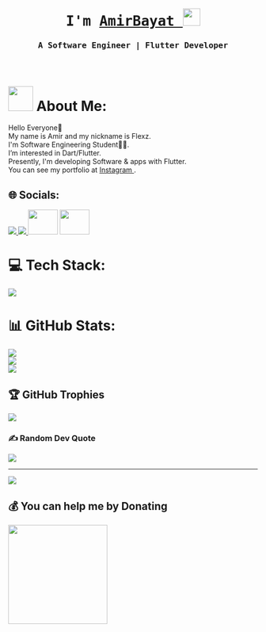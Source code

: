 <p align="center"><h1 align="center"><samp> I'm <a href="https://github.com/AmirBayat0">AmirBayat </a> </samp> <img src="https://media.giphy.com/media/hvRJCLFzcasrR4ia7z/giphy.gif" width="35"> </h1></p>
<p align="center"><h3 align="center"><samp> A Software Engineer | Flutter Developer</samp></h3></p>
<br>

# <img src = "https://user-images.githubusercontent.com/63050133/156777293-72a6e681-2582-4a9d-ad92-09d1181d47c7.gif" width = 50px height = 50px> About Me:
Hello Everyone👋 <br>My name is Amir and my nickname is Flexz.<br>I'm Software Engineering Student👨‍💻.<br>I’m interested in Dart/Flutter.<br>Presently, I'm developing Software & apps with Flutter.<br>You can see my portfolio at <a href="https://instagram.com/@codewithflexz"> Instagram </a>.<br>


## 🌐 Socials:
<a href="https://instagram.com/@codewithflexz">
    <img src="https://skillicons.dev/icons?i=instagram&theme=dark" />
  </a>
   <a href="https://linkedin.com/in/amirhossein-bayat-9288a4225">
    <img src="https://skillicons.dev/icons?i=linkedin&theme=dark" />
  </a>
  <a href="https://www.youtube.com/c/ProgrammingWithFlexZ" target="_blank" rel="noreferrer"><img src="https://raw.githubusercontent.com/danielcranney/readme-generator/main/public/icons/socials/youtube.svg" height=50 width=60></a>
  <a href="https://znap.link/CodeWithFlexz" target="_blank" rel="noreferrer"><img src="https://uploads-ssl.webflow.com/6026bc921eff07d61a132750/602843b7b4409e5ea0cbcc1c_social-logo-2.png" width="60" height="50" /></a>

# 💻 Tech Stack:
<a href="#">
    <img src="https://skillicons.dev/icons?i=dart,flutter,photoshop,xd,vscode,git,github&theme=dark" />
  </a>

# 📊 GitHub Stats:
![](https://github-readme-stats.vercel.app/api?username=amirbayat0&theme=tokyonight&hide_border=false&include_all_commits=true&count_private=true)<br/>
![](https://github-readme-streak-stats.herokuapp.com/?user=amirbayat0&theme=tokyonight&hide_border=false)<br/>
![](https://github-readme-stats.vercel.app/api/top-langs/?username=amirbayat0&theme=tokyonight&hide_border=false&include_all_commits=true&count_private=true&layout=compact)

## 🏆 GitHub Trophies
![](https://github-profile-trophy.vercel.app/?username=amirbayat0&theme=radical&no-frame=false&no-bg=false&margin-w=4)

### ✍️ Random Dev Quote
![](https://quotes-github-readme.vercel.app/api?type=horizontal&theme=tokyonight)

---
![](https://camo.githubusercontent.com/ad8ea6fc9da53ab080110622c5b283bc938578fb067b05059d91aab2883fce4b/68747470733a2f2f6b6f6d617265762e636f6d2f67687076632f3f757365726e616d653d616d6972626179617430266c6162656c3d50726f66696c65253230766965777326636f6c6f723d383034326663267374796c653d706c6173746963)

  ## 💰 You can help me by Donating
<a href="https://www.buymeacoffee.com/AmirBayat"><img src="https://cdn.buymeacoffee.com/buttons/v2/default-yellow.png" width="200" /></a>

  
 

